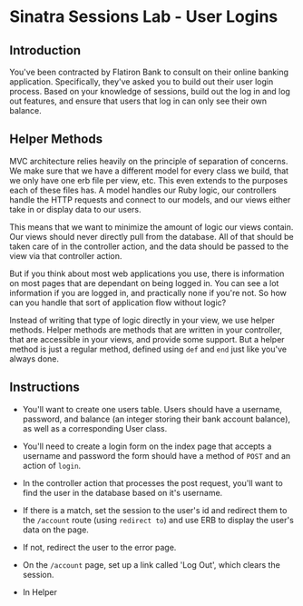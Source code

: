 # Sinatra Sessions Lab - User Logins

## Introduction

You've been contracted by Flatiron Bank to consult on their online banking application. Specifically, they've asked you to build out their user login process. Based on your knowledge of sessions, build out the log in and log out features, and ensure that users that log in can only see their own balance.

## Helper Methods

MVC architecture relies heavily on the principle of separation of concerns. We make sure that we have a different model for every class we build, that we only have one erb file per view, etc. This even extends to the purposes each of these files has. A model handles our Ruby logic, our controllers handle the HTTP requests and connect to our models, and our views either take in or display data to our users.

This means that we want to minimize the amount of logic our views contain. Our views should never directly pull from the database. All of that should be taken care of in the controller action, and the data should be passed to the view via that controller action.

But if you think about most web applications you use, there is information on most pages that are dependant on being logged in. You can see a lot information if you are logged in, and practically none if you're not. So how can you handle that sort of application flow without logic?

Instead of writing that type of logic directly in your view, we use helper methods. Helper methods are methods that are written in your controller, that are accessible in your views, and provide some support. But a helper method is just a regular method, defined using `def` and `end` just like you've always done.

## Instructions

+ You'll want to create one users table. Users should have a username, password, and balance (an integer storing their bank account balance), as well as a corresponding User class.

+ You'll need to create a login form on the index page that accepts a username and password the form should have a method of `POST` and an action of `login`.

+ In the controller action that processes the post request, you'll want to find the user in the database based on it's username. 

+ If there is a match, set the session to the user's id and redirect them to the `/account` route (using `redirect to`) and use ERB to display the user's data on the page.

+ If not, redirect the user to the error page.

+ On the `/account` page, set up a link called 'Log Out', which clears the session.

+ In Helper


